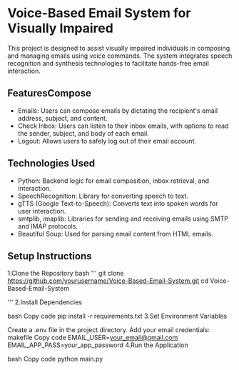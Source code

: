 # Voice-Based Email System for Visually Impaired
This project is designed to assist visually impaired individuals in composing and managing emails using voice commands. The system integrates speech recognition and synthesis technologies to facilitate hands-free email interaction.

## FeaturesCompose 
* Emails: Users can compose emails by dictating the recipient's email address, subject, and content.
* Check Inbox: Users can listen to their inbox emails, with options to read the sender, subject, and body of each email.
* Logout: Allows users to safely log out of their email account.

## Technologies Used
* Python: Backend logic for email composition, inbox retrieval, and interaction.
* SpeechRecognition: Library for converting speech to text.
* gTTS (Google Text-to-Speech): Converts text into spoken words for user interaction.
* smtplib, imaplib: Libraries for sending and receiving emails using SMTP and IMAP protocols.
* Beautiful Soup: Used for parsing email content from HTML emails.

## Setup Instructions
1.Clone the Repository
bash
'''
git clone https://github.com/yourusername/Voice-Based-Email-System.git
cd Voice-Based-Email-System

'''
2.Install Dependencies

bash
Copy code
pip install -r requirements.txt
3.Set Environment Variables

Create a .env file in the project directory.
Add your email credentials:
makefile
Copy code
EMAIL_USER=your_email@gmail.com
EMAIL_APP_PASS=your_app_password
4.Run the Application

bash
Copy code
python main.py

